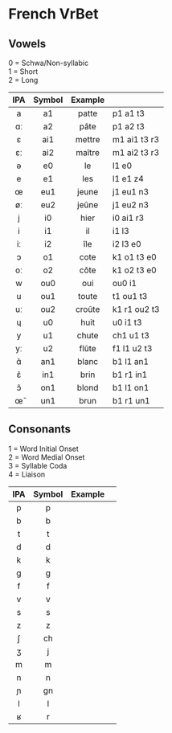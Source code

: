 # French VrBet

## Vowels

0 = Schwa/Non-syllabic  
1 = Short  
2 = Long  

| IPA | Symbol | Example |              |
|:---:|:------:|:-------:|:-------------|
| a   | a1     | patte   | p1 a1 t3     |
| ɑː  | a2     | pâte    | p1 a2 t3     |
| ɛ   | ai1    | mettre  | m1 ai1 t3 r3 |
| ɛː  | ai2    | maître  | m1 ai2 t3 r3 |
| ə   | e0     | le      | l1 e0        |
| e   | e1     | les     | l1 e1 z4     |
| œ   | eu1    | jeune   | j1 eu1 n3    |
| øː  | eu2    | jeûne   | j1 eu2 n3    |
| j   | i0     | hier    | i0 ai1 r3    |
| i   | i1     | il      | i1 l3        |
| iː  | i2     | île     | i2 l3 e0     |
| ɔ   | o1     | cote    | k1 o1 t3 e0  |
| oː  | o2     | côte    | k1 o2 t3 e0  |
| w   | ou0    | oui     | ou0 i1       |
| u   | ou1    | toute   | t1 ou1 t3    |
| uː  | ou2    | croûte  | k1 r1 ou2 t3 |
| ɥ   | u0     | huit    | u0 i1 t3     |
| y   | u1     | chute   | ch1 u1 t3    |
| yː  | u2     | flûte   | f1 l1 u2 t3  |
| ɑ̃   | an1    | blanc   | b1 l1 an1    |
| ɛ̃   | in1    | brin    | b1 r1 in1    |
| ɔ̃   | on1    | blond   | b1 l1 on1    |
| œ̃   | un1    | brun    | b1 r1 un1    |

## Consonants
1 = Word Initial Onset  
2 = Word Medial Onset  
3 = Syllable Coda  
4 = Liaison  

| IPA | Symbol | Example |              |
|:---:|:------:|:-------:|:-------------|
| p   | p      |         |              |
| b   | b      |         |              |
| t   | t      |         |              |
| d   | d      |         |              |
| k   | k      |         |              |
| g   | g      |         |              |
| f   | f      |         |              |
| v   | v      |         |              |
| s   | s      |         |              |
| z   | z      |         |              |
| ʃ   | ch     |         |              |
| ʒ   | j      |         |              |
| m   | m      |         |              |
| n   | n      |         |              |
| ɲ   | gn     |         |              |
| l   | l      |         |              |
| ʁ   | r      |         |              |
